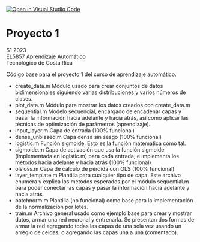 [![Open in Visual Studio Code](https://classroom.github.com/assets/open-in-vscode-c66648af7eb3fe8bc4f294546bfd86ef473780cde1dea487d3c4ff354943c9ae.svg)](https://classroom.github.com/online_ide?assignment_repo_id=10694552&assignment_repo_type=AssignmentRepo)
# Proyecto 1

S1 2023<br/>
EL5857 Aprendizaje Automático<br/>
Tecnológico de Costa Rica <br/>

Código base para el proyecto 1 del curso de aprendizaje automático.

- create_data.m 
  Módulo usado para crear conjuntos de datos bidimensionales siguiendo
  varias distribuciones y varios números de clases.
- plot_data.m
  Módulo para mostrar los datos creados con create_data.m
- sequential.m
  Modelo secuencial, encargado de encadenar capas y pasar la
  información hacia adelante y hacia atrás, así como aplicar las
  técnicas de optimización de parámetros (aprendizaje).
- input_layer.m
  Capa de entrada (100% funcional)
- dense_unbiased.m
  Capa densa sin sesgo (100% funcional)
- logistic.m
  Función sigmoide.  Esto es la función matemática como tal.
- sigmoide.m
  Capa de activación que usa la función sigmoide (implementada en
  logistic.m) para cada entrada, e implementa los métodos hacia adelante y 
  hacia atrás (100% funcional)
- olsloss.m
  Capa de cálculo de pérdida con OLS (100% funcional)
- layer_template.m
  Plantilla para cualquier tipo de capa.  Este archivo enumera y explica
  los métodos esperados por el módulo sequential.m para poder conectar las
  capas y pasar la información hacia adelante y hacia atrás.
- batchnorm.m 
  Plantilla (no funcional) como base para la implementación de la
  normalizacíón por lotes.
- train.m
  Archivo general usado como ejemplo base para crear y mostrar datos, armar
  una red neuronal y entrenarla.  Se presentan dos formas de armar la
  red agregando todas las capas de una sola vez usando un arreglo de celdas,
  o agregando las capas una a una (comentado).

